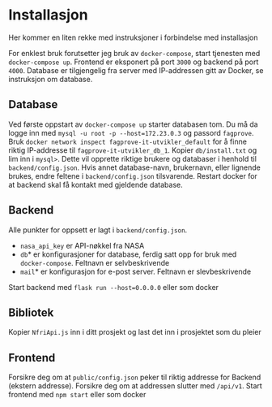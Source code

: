 # Installasjon

Her kommer en liten rekke med instruksjoner i forbindelse med installasjon

For enklest bruk forutsetter jeg bruk av `docker-compose`, start tjenesten med `docker-compose up`. Frontend er eksponert på port `3000` og backend på port `4000`. Database er tilgjengelig fra server med IP-addressen gitt av Docker, se instruksjon om database.

## Database

Ved første oppstart av `docker-compose up` starter databasen tom. Du må da logge inn med `mysql -u root -p --host=172.23.0.3` og passord `fagprove`. Bruk `docker network inspect fagprove-it-utvikler_default` for å finne riktig IP-addresse til `fagprove-it-utvikler_db_1`. Kopier `db/install.txt` og lim inn i `mysql>`. Dette vil opprette riktige brukere og databaser i henhold til `backend/config.json`. Hvis annet database-navn, brukernavn, eller lignende brukes, endre feltene i `backend/config.json` tilsvarende. Restart docker for at backend skal få kontakt med gjeldende database.

## Backend

Alle punkter for oppsett er lagt i `backend/config.json`.

* `nasa_api_key` er API-nøkkel fra NASA
* `db`* er konfigurasjoner for database, ferdig satt opp for bruk med `docker-compose`. Feltnavn er selvbeskrivende
* `mail`* er konfigurasjon for e-post server. Feltnavn er slevbeskrivende

Start backend med `flask run --host=0.0.0.0` eller som docker

## Bibliotek

Kopier `NfriApi.js` inn i ditt prosjekt og last det inn i prosjektet som du pleier

## Frontend

Forsikre deg om at `public/config.json` peker til riktig addresse for Backend (ekstern addresse). Forsikre deg om at addressen slutter med `/api/v1`.
Start frontend med `npm start` eller som docker
